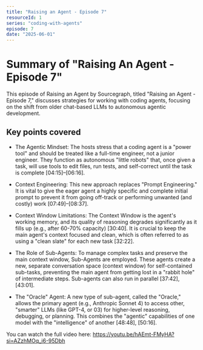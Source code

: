 ```yaml
---
title: "Raising an Agent - Episode 7"
resourceId: 1
series: "coding-with-agents"
episode: 7
date: "2025-06-01"
---
```


# Summary of "Raising An Agent - Episode 7"

This episode of Raising an Agent by Sourcegraph, titled "Raising an Agent - Episode 7," discusses strategies for working with coding agents, focusing on the shift from older chat-based LLMs to autonomous agentic development.

## Key points covered

- The Agentic Mindset: The hosts stress that a coding agent is a "power tool" and should be treated like a full-time engineer, not a junior engineer. They function as autonomous "little robots" that, once given a task, will use tools to edit files, run tests, and self-correct until the task is complete [04:15]–[06:16].

- Context Engineering: This new approach replaces "Prompt Engineering." It is vital to give the eager agent a highly specific and complete initial prompt to prevent it from going off-track or performing unwanted (and costly) work [07:49]–[08:37].

- Context Window Limitations: The Context Window is the agent's working memory, and its quality of reasoning degrades significantly as it fills up (e.g., after 60-70% capacity) [30:40]. It is crucial to keep the main agent's context focused and clean, which is often referred to as using a "clean slate" for each new task [32:22].

- The Role of Sub-Agents: To manage complex tasks and preserve the main context window, Sub-Agents are employed. These agents create a new, separate conversation space (context window) for self-contained sub-tasks, preventing the main agent from getting lost in a "rabbit hole" of intermediate steps. Sub-agents can also run in parallel [37:42], [43:01].

- The "Oracle" Agent: A new type of sub-agent, called the "Oracle," allows the primary agent (e.g., Anthropic Sonnet 4) to access other, "smarter" LLMs (like GPT-4, or 03) for higher-level reasoning, debugging, or planning. This combines the "agentic" capabilities of one model with the "intelligence" of another [48:48], [50:16].

You can watch the full video here: <https://youtu.be/hAEmt-FMyHA?si=AZzhMOq_i6-95Dbh>
